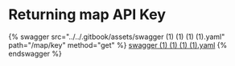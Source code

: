 # Returning map API Key

{% swagger src="../../.gitbook/assets/swagger (1) (1) (1) (1).yaml" path="/map/key" method="get" %}
[swagger (1) (1) (1) (1).yaml](<../../.gitbook/assets/swagger (1) (1) (1) (1).yaml>)
{% endswagger %}
